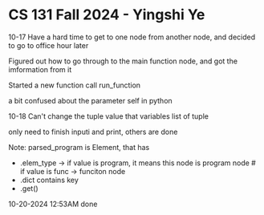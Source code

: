 # CS 131 Fall 2024 - Yingshi Ye

10-17
Have a hard time to get to one node from another node, and decided to go to office hour later 

Figured out how to go through to the main function node, and got the imformation from it

Started a new function call run_function

a bit confused about the parameter self in python

10-18
Can't change the tuple value that variables list of tuple

only need to finish inputi and print, others are done 


Note: parsed_program is Element, that has 
- <Element>.elem_type -> if value is program, it means this node is program node 
        # if value is func -> funciton node
- <Element>.dict contains key 
- <Element>.get(<key>)

10-20-2024 12:53AM 
done 